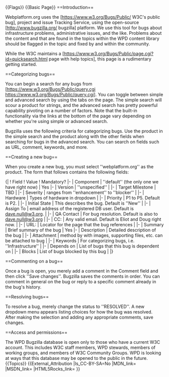 {{Flags}}
{{Basic Page}}
==Introduction==

Webplatform.org uses the [https://www.w3.org/Bugs/Public/ W3C's public bug], project and issue Tracking Service, using the open-source [http://www.bugzilla.org/ bugzilla] platform. We use this tool for bugs about infrastructure problems, administrative issues, and the like. Problems about the content and that are found in the topics within the WPD content library should be flagged in the topic and fixed by and within the community. 

While the W3C maintains a [https://www.w3.org/Bugs/Public/page.cgi?id=quicksearch.html page with help topics], this page is a rudimentary getting started.

==Categorizing bugs==

You can begin a search for any bugs from [https://www.w3.org/Bugs/Public/query.cgi https://www.w3.org/Bugs/Public/query.cgi]. You can toggle between simple and advanced search by using the tabs on the page. The simple search will scour a product for strings, and the advanced search has pretty powerful capability pivoting on a number of factors. Note that the built-in functionality via the links at the bottom of the page vary depending on whether you're using simple or advanced search.

Bugzilla uses the following criteria for categorizing bugs. Use the product in the simple search and the product along with the other fields when searching for bugs in the advanced search. You can search on fields such as URL, comment, keywords, and more. 

==Creating a new bug==

When you create a new bug, you must select ''webplatform.org'' as the product. The form that follows contains the following fields:

{|
! Field
! Value
! Mandatory?
|-
| Component
| ''default'' (the only one we have right now)
| Yes
|-
| Version
| ''unspecified''
| 
|-
| Target Milestone
| TBD
| 
|-
| Severity
| ranges from ''enhancement'' to ''blocker''
| 
|-
| Hardware
| Types of hardware in dropdown
| 
|-
| Priority
| P1 to P5. Default is P2.
| 
|-
| Initial State
| This describes the bug. Default is ''New''
| 
|-
| Assign To
| email address of the registered DB user. Default is dave.null@w3.org.
| 
|-
| QA Contact
| For bug resolution. Default is also to dave.null@w3.org
| 
|-
| CC:
| Any valid email. Default is Eliot and Doug right now.
| 
|-
| URL:
| Locator for the page that the bug references
| 
|-
| Summary
| Brief summary of the bug
| Yes
|-
| Description
| Detailed description of the bug
| 
|-
| Attachment
| method by with images, supporting files, etc. can be attached to bug
| 
|-
| Keywords
| For categorizing bugs, i.e. ''Infrastructure''
| 
|-
| Depends on
| List of bugs that this bug is dependent on
| 
|-
| Blocks
| List of bugs blocked by this bug
| 
|}

==Commenting on a bug==

Once a bug is open, you merely add a comment in the Comment field and then click ''Save changes''. Bugzilla saves the comments in order. You can comment in general on the bug or reply to a specific comment already in the bug's history. 

==Resolving bugs==

To resolve a bug, merely change the status to ''RESOLVED''. A new dropdown menu appears listing choices for how the bug was resolved. After making the selection and adding any appropriate comments, save changes.

==Access and permissions==

The WPD Bugzilla database is open only to those who have a current W3C account. This includes W3C staff members, WPD stewards, members of working groups, and members of W3C Community Groups. WPD is looking at ways that this database may be opened to the public in the future.
{{Topics}}
{{External_Attribution
|Is_CC-BY-SA=No
|MDN_link=
|MSDN_link=
|HTML5Rocks_link=
}}
